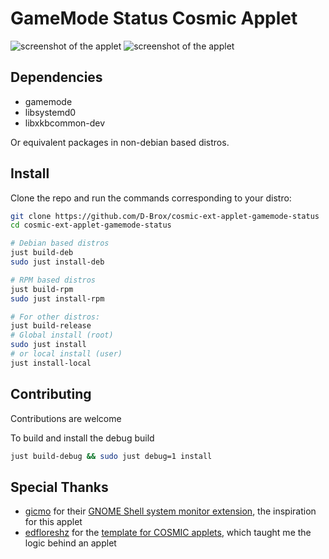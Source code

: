 # GameMode Status Cosmic Applet



![screenshot of the applet](./res/screenshot1.png) ![screenshot of the applet](./res/screenshot2.png)

## Dependencies

- gamemode
- libsystemd0
- libxkbcommon-dev

Or equivalent packages in non-debian based distros.

## Install

Clone the repo and run the commands corresponding to your distro:

```sh
git clone https://github.com/D-Brox/cosmic-ext-applet-gamemode-status
cd cosmic-ext-applet-gamemode-status

# Debian based distros
just build-deb
sudo just install-deb

# RPM based distros
just build-rpm
sudo just install-rpm

# For other distros:
just build-release
# Global install (root)
sudo just install
# or local install (user)
just install-local
```

## Contributing

Contributions are welcome

To build and install the debug build

```sh
just build-debug && sudo just debug=1 install
```

## Special Thanks

- [gicmo](https://github.com/gicmo) for their [GNOME Shell system monitor extension](https://github.com/gicmo/gamemode-extension), the inspiration for this applet
- [edfloreshz](https://github.com/edfloreshz) for the [template for COSMIC applets](https://github.com/edfloreshz/cosmic-applet-template), which taught me the logic behind an applet
